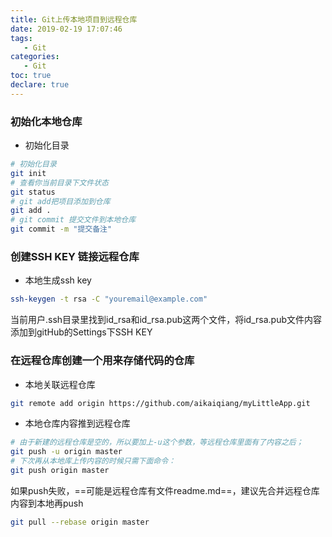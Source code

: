 ```yaml
---
title: Git上传本地项目到远程仓库
date: 2019-02-19 17:07:46
tags:
   - Git
categories:
   - Git
toc: true
declare: true
---
```


### 初始化本地仓库
- 初始化目录
```bash
# 初始化目录
git init
# 查看你当前目录下文件状态
git status
# git add把项目添加到仓库
git add .
# git commit 提交文件到本地仓库
git commit -m "提交备注"
```

<!-- more -->

### 创建SSH KEY 链接远程仓库

- 本地生成ssh key
```bash
ssh-keygen -t rsa -C "youremail@example.com"
```
当前用户.ssh目录里找到id_rsa和id_rsa.pub这两个文件，将id_rsa.pub文件内容添加到gitHub的Settings下SSH KEY


### 在远程仓库创建一个用来存储代码的仓库
- 本地关联远程仓库
```bash
git remote add origin https://github.com/aikaiqiang/myLittleApp.git
```
- 本地仓库内容推到远程仓库
```bash
# 由于新建的远程仓库是空的，所以要加上-u这个参数，等远程仓库里面有了内容之后；
git push -u origin master
# 下次再从本地库上传内容的时候只需下面命令：
git push origin master
```

如果push失败，==可能是远程仓库有文件readme.md==，建议先合并远程仓库内容到本地再push
```bash
git pull --rebase origin master
```